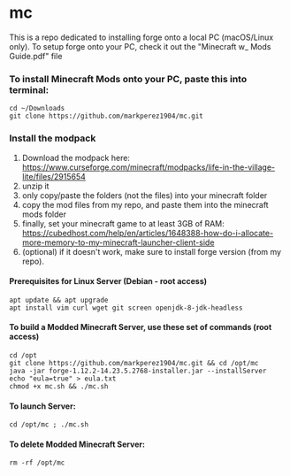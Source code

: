 # mc
This is a repo dedicated to installing forge onto a local PC (macOS/Linux only).
To setup forge onto your PC, check it out the "Minecraft w_ Mods Guide.pdf" file

### To install Minecraft Mods onto your PC, paste this into terminal:
```
cd ~/Downloads
git clone https://github.com/markperez1904/mc.git
```

### Install the modpack
1. Download the modpack here: https://www.curseforge.com/minecraft/modpacks/life-in-the-village-lite/files/2915654
2. unzip it
3. only copy/paste the folders (not the files) into your minecraft folder
4. copy the mod files from my repo, and paste them into the minecraft mods folder
5. finally, set your minecraft game to at least 3GB of RAM: https://cubedhost.com/help/en/articles/1648388-how-do-i-allocate-more-memory-to-my-minecraft-launcher-client-side
6. (optional) if it doesn't work, make sure to install forge version (from my repo).

#### Prerequisites for Linux Server (Debian - root access)
```
apt update && apt upgrade
apt install vim curl wget git screen openjdk-8-jdk-headless
```
#### To build a Modded Minecraft Server, use these set of commands (root access)
```
cd /opt
git clone https://github.com/markperez1904/mc.git && cd /opt/mc
java -jar forge-1.12.2-14.23.5.2768-installer.jar --installServer
echo "eula=true" > eula.txt
chmod +x mc.sh && ./mc.sh
```
#### To launch Server:
```
cd /opt/mc ; ./mc.sh
```
#### To delete Modded Minecraft Server:
```
rm -rf /opt/mc
```

